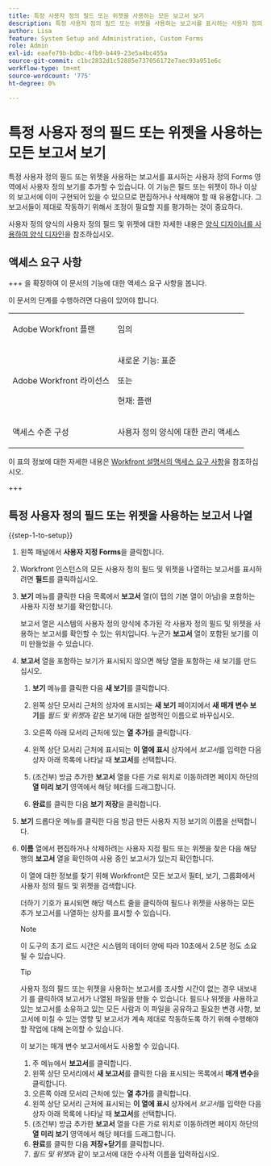 ```yaml
---
title: 특정 사용자 정의 필드 또는 위젯을 사용하는 모든 보고서 보기
description: 특정 사용자 정의 필드 또는 위젯을 사용하는 보고서를 표시하는 사용자 정의 Forms 영역에서 사용자 정의 보기를 추가할 수 있습니다. 이 기능은 필드 또는 위젯이 하나 이상의 보고서에 이미 구현되어 있을 수 있으므로 편집하거나 삭제해야 할 때 유용합니다. 그 보고서들이 제대로 작동하기 위해서 조정이 필요할 지를 평가하는 것이 중요하다.
author: Lisa
feature: System Setup and Administration, Custom Forms
role: Admin
exl-id: eaafe79b-bdbc-4fb9-b449-23e5a4bc455a
source-git-commit: c1bc2832d1c52885e737056172e7aec93a951e6c
workflow-type: tm+mt
source-wordcount: '775'
ht-degree: 0%

---
```


# 특정 사용자 정의 필드 또는 위젯을 사용하는 모든 보고서 보기

특정 사용자 정의 필드 또는 위젯을 사용하는 보고서를 표시하는 사용자 정의 Forms 영역에서 사용자 정의 보기를 추가할 수 있습니다. 이 기능은 필드 또는 위젯이 하나 이상의 보고서에 이미 구현되어 있을 수 있으므로 편집하거나 삭제해야 할 때 유용합니다. 그 보고서들이 제대로 작동하기 위해서 조정이 필요할 지를 평가하는 것이 중요하다.

사용자 정의 양식의 사용자 정의 필드 및 위젯에 대한 자세한 내용은 [양식 디자이너를 사용하여 양식 디자인](/help/quicksilver/administration-and-setup/customize-workfront/create-manage-custom-forms/form-designer/design-a-form/design-a-form.md)을 참조하십시오.

## 액세스 요구 사항

+++ 을 확장하여 이 문서의 기능에 대한 액세스 요구 사항을 봅니다.

이 문서의 단계를 수행하려면 다음이 있어야 합니다.

<table style="table-layout:auto"> 
 <col> 
 <col> 
 <tbody> 
  <tr data-mc-conditions=""> 
   <td role="rowheader"> <p>Adobe Workfront 플랜</p> </td> 
   <td>임의</td> 
  </tr> 
  <tr> 
   <td role="rowheader">Adobe Workfront 라이선스</td> 
   <td>
   <p>새로운 기능: 표준</p>
   <p>또는</p>
   <p>현재: 플랜</p></td>
  </tr> 
  <tr data-mc-conditions=""> 
   <td role="rowheader">액세스 수준 구성</td> 
   <td> <p>사용자 정의 양식에 대한 관리 액세스</p> </td> 
  </tr> 
 </tbody> 
</table>

이 표의 정보에 대한 자세한 내용은 [Workfront 설명서의 액세스 요구 사항](/help/quicksilver/administration-and-setup/add-users/access-levels-and-object-permissions/access-level-requirements-in-documentation.md)을 참조하십시오.

+++

## 특정 사용자 정의 필드 또는 위젯을 사용하는 보고서 나열

{{step-1-to-setup}}

1. 왼쪽 패널에서 **사용자 지정 Forms**&#x200B;을 클릭합니다.
1. Workfront 인스턴스의 모든 사용자 정의 필드 및 위젯을 나열하는 보고서를 표시하려면 **필드**&#x200B;를 클릭하십시오.

1. **보기** 메뉴를 클릭한 다음 목록에서 **보고서** 열(이 탭의 기본 열이 아님)을 포함하는 사용자 지정 보기를 확인합니다.

   보고서 열은 시스템의 사용자 정의 양식에 추가된 각 사용자 정의 필드 및 위젯을 사용하는 보고서를 확인할 수 있는 위치입니다. 누군가 **보고서** 열이 포함된 보기를 이미 만들었을 수 있습니다.

1. **보고서** 열을 포함하는 보기가 표시되지 않으면 해당 열을 포함하는 새 보기를 만드십시오.

   1. **보기** 메뉴를 클릭한 다음 **새 보기**&#x200B;를 클릭합니다.

   1. 왼쪽 상단 모서리 근처의 상자에 표시되는 **새 보기** 페이지에서 **새 매개 변수 보기**&#x200B;를 *필드 및 위젯*&#x200B;과 같은 보기에 대한 설명적인 이름으로 바꾸십시오.

   1. 오른쪽 아래 모서리 근처에 있는 **열 추가**&#x200B;를 클릭합니다.
   1. 왼쪽 상단 모서리 근처에 표시되는 **이 열에 표시** 상자에서 *보고서*&#x200B;를 입력한 다음 상자 아래 목록에 나타날 때 **보고서**&#x200B;를 선택합니다.

   1. (조건부) 방금 추가한 **보고서** 열을 다른 가로 위치로 이동하려면 페이지 하단의 **열 미리 보기** 영역에서 해당 헤더를 드래그합니다.

   1. **완료**&#x200B;를 클릭한 다음 **보기 저장**&#x200B;을 클릭합니다.

1. **보기** 드롭다운 메뉴를 클릭한 다음 방금 만든 사용자 지정 보기의 이름을 선택합니다.
1. **이름** 열에서 편집하거나 삭제하려는 사용자 지정 필드 또는 위젯을 찾은 다음 해당 행의 **보고서** 열을 확인하여 사용 중인 보고서가 있는지 확인합니다.

   이 열에 대한 정보를 찾기 위해 Workfront은 모든 보고서 필터, 보기, 그룹화에서 사용자 정의 필드 및 위젯을 검색합니다.

   더하기 기호가 표시되면 해당 텍스트 줄을 클릭하여 필드나 위젯을 사용하는 모든 추가 보고서를 나열하는 상자를 표시할 수 있습니다.

   >[!NOTE]
   >
   >이 도구의 초기 로드 시간은 시스템의 데이터 양에 따라 10초에서 2.5분 정도 소요될 수 있습니다.

   >[!TIP]
   >
   >사용자 정의 필드 또는 위젯을 사용하는 보고서를 조사할 시간이 없는 경우 내보내기 를 클릭하여 보고서가 나열된 파일을 만들 수 있습니다. 필드나 위젯을 사용하고 있는 보고서를 소유하고 있는 모든 사람과 이 파일을 공유하고 필요한 변경 사항, 보고서에 미칠 수 있는 영향 및 보고서가 계속 제대로 작동하도록 하기 위해 수행해야 할 작업에 대해 논의할 수 있습니다.
   >
   >이 보기는 매개 변수 보고서에서도 사용할 수 있습니다.
   >      
   > 1. 주 메뉴에서 **보고서**&#x200B;를 클릭합니다.
   > 1. 왼쪽 상단 모서리에서 **새 보고서**&#x200B;를 클릭한 다음 표시되는 목록에서 **매개 변수**&#x200B;을 클릭합니다.
   > 1. 오른쪽 아래 모서리 근처에 있는 **열 추가**&#x200B;를 클릭합니다.
   > 1. 왼쪽 상단 모서리 근처에 표시되는 **이 열에 표시** 상자에서 *보고서*&#x200B;를 입력한 다음 상자 아래 목록에 나타날 때 **보고서**&#x200B;를 선택합니다.
   > 1. (조건부) 방금 추가한 **보고서** 열을 다른 가로 위치로 이동하려면 페이지 하단의 **열 미리 보기** 영역에서 해당 헤더를 드래그합니다.
   > 1. **완료**&#x200B;를 클릭한 다음 **저장+닫기**&#x200B;를 클릭합니다.
   > 1. *필드 및 위젯*&#x200B;과 같이 보고서에 대한 수사적 이름을 입력하십시오.

